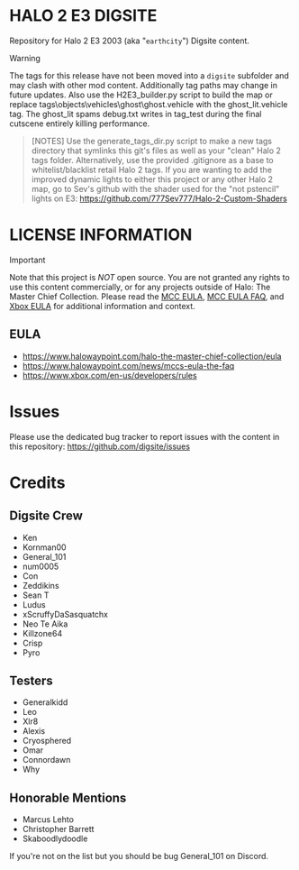 # HALO 2 E3 DIGSITE
Repository for Halo 2 E3 2003 (aka "`earthcity`") Digsite content.

> [!WARNING]
> The tags for this release have not been moved into a `digsite` subfolder and may clash with other mod content. Additionally tag paths may change in future updates. Also use the H2E3_builder.py script to build the map or replace tags\objects\vehicles\ghost\ghost.vehicle with the ghost_lit.vehicle tag. The ghost_lit spams debug.txt writes in tag_test during the final cutscene entirely killing performance. 

> [NOTES]
> Use the generate_tags_dir.py script to make a new tags directory that symlinks this git's files as well as your "clean" Halo 2 tags folder. Alternatively, use the provided .gitignore as a base to whitelist/blacklist retail Halo 2 tags. If you are wanting to add the improved dynamic lights to either this project or any other Halo 2 map, go to Sev's github with the shader used for the "not pstencil" lights on E3: https://github.com/777Sev777/Halo-2-Custom-Shaders

# LICENSE INFORMATION
> [!IMPORTANT]
> Note that this project is *NOT* open source. You are not granted any rights to use this content commercially, or for any projects outside of Halo: The Master Chief Collection. Please read the [MCC EULA](https://www.halowaypoint.com/halo-the-master-chief-collection/eula), [MCC EULA FAQ](https://www.halowaypoint.com/news/mccs-eula-the-faq), and [Xbox EULA]( https://www.xbox.com/en-us/developers/rules) for additional information and context.

## EULA
* https://www.halowaypoint.com/halo-the-master-chief-collection/eula
* https://www.halowaypoint.com/news/mccs-eula-the-faq
* https://www.xbox.com/en-us/developers/rules

# Issues

Please use the dedicated bug tracker to report issues with the content in this repository: https://github.com/digsite/issues

# Credits
## Digsite Crew
* Ken
* Kornman00
* General_101
* num0005
* Con
* Zeddikins
* Sean T 
* Ludus
* xScruffyDaSasquatchx
* Neo Te Aika
* Killzone64
* Crisp
* Pyro

## Testers
* Generalkidd
* Leo
* Xlr8
* Alexis
* Cryosphered
* Omar
* Connordawn
* Why

## Honorable Mentions
* Marcus Lehto
* Christopher Barrett
* Skaboodlydoodle

If you're not on the list but you should be bug General_101 on Discord.
